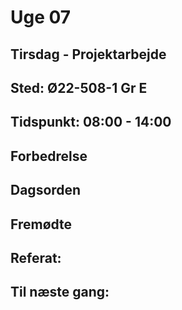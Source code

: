 # Uge 07

## Tirsdag - Projektarbejde
## Sted: Ø22-508-1 Gr E
## Tidspunkt: 08:00 - 14:00
## Forbedrelse
## Dagsorden
## Fremødte
## Referat:
## Til næste gang:


